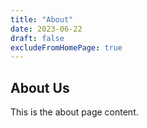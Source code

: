 ```yaml
---
title: "About"
date: 2023-06-22
draft: false
excludeFromHomePage: true
---
```


## About Us

This is the about page content.
